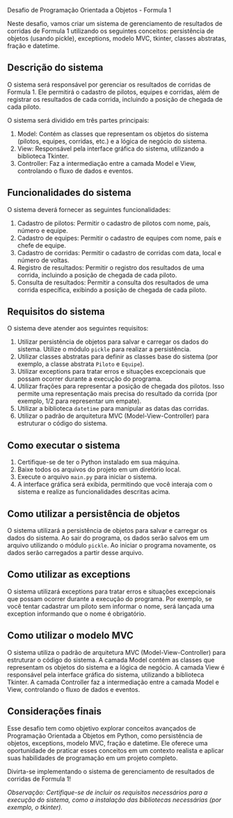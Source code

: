 Desafio de Programação Orientada a Objetos - Formula 1

Neste desafio, vamos criar um sistema de gerenciamento de resultados de corridas de Formula 1 utilizando os seguintes conceitos: persistência de objetos (usando pickle), exceptions, modelo MVC, tkinter, classes abstratas, fração e datetime.

## Descrição do sistema

O sistema será responsável por gerenciar os resultados de corridas de Formula 1. Ele permitirá o cadastro de pilotos, equipes e corridas, além de registrar os resultados de cada corrida, incluindo a posição de chegada de cada piloto.

O sistema será dividido em três partes principais:

1. Model: Contém as classes que representam os objetos do sistema (pilotos, equipes, corridas, etc.) e a lógica de negócio do sistema.
2. View: Responsável pela interface gráfica do sistema, utilizando a biblioteca Tkinter.
3. Controller: Faz a intermediação entre a camada Model e View, controlando o fluxo de dados e eventos.

## Funcionalidades do sistema

O sistema deverá fornecer as seguintes funcionalidades:

1. Cadastro de pilotos: Permitir o cadastro de pilotos com nome, país, número e equipe.
2. Cadastro de equipes: Permitir o cadastro de equipes com nome, país e chefe de equipe.
3. Cadastro de corridas: Permitir o cadastro de corridas com data, local e número de voltas.
4. Registro de resultados: Permitir o registro dos resultados de uma corrida, incluindo a posição de chegada de cada piloto.
5. Consulta de resultados: Permitir a consulta dos resultados de uma corrida específica, exibindo a posição de chegada de cada piloto.

## Requisitos do sistema

O sistema deve atender aos seguintes requisitos:

1. Utilizar persistência de objetos para salvar e carregar os dados do sistema. Utilize o módulo `pickle` para realizar a persistência.
2. Utilizar classes abstratas para definir as classes base do sistema (por exemplo, a classe abstrata `Piloto` e `Equipe`).
3. Utilizar exceptions para tratar erros e situações excepcionais que possam ocorrer durante a execução do programa.
4. Utilizar frações para representar a posição de chegada dos pilotos. Isso permite uma representação mais precisa do resultado da corrida (por exemplo, 1/2 para representar um empate).
5. Utilizar a biblioteca `datetime` para manipular as datas das corridas.
6. Utilizar o padrão de arquitetura MVC (Model-View-Controller) para estruturar o código do sistema.

## Como executar o sistema

1. Certifique-se de ter o Python instalado em sua máquina.
2. Baixe todos os arquivos do projeto em um diretório local.
3. Execute o arquivo `main.py` para iniciar o sistema.
4. A interface gráfica será exibida, permitindo que você interaja com o sistema e realize as funcionalidades descritas acima.

## Como utilizar a persistência de objetos

O sistema utilizará a persistência de objetos para salvar e carregar os dados do sistema. Ao sair do programa, os dados serão salvos em um arquivo utilizando o módulo `pickle`. Ao iniciar o programa novamente, os dados serão carregados a partir desse arquivo.

## Como utilizar as exceptions

O sistema utilizará exceptions para tratar erros e situações excepcionais que possam ocorrer durante a execução do programa. Por exemplo, se você tentar cadastrar um piloto sem informar o nome, será lançada uma exception informando que o nome é obrigatório.

## Como utilizar o modelo MVC

O sistema utiliza o padrão de arquitetura MVC (Model-View-Controller) para estruturar o código do sistema. A camada Model contém as classes que representam os objetos do sistema e a lógica de negócio. A camada View é responsável pela interface gráfica do sistema, utilizando a biblioteca Tkinter. A camada Controller faz a intermediação entre a camada Model e View, controlando o fluxo de dados e eventos.

## Considerações finais

Esse desafio tem como objetivo explorar conceitos avançados de Programação Orientada a Objetos em Python, como persistência de objetos, exceptions, modelo MVC, fração e datetime. Ele oferece uma oportunidade de praticar esses conceitos em um contexto realista e aplicar suas habilidades de programação em um projeto completo.

Divirta-se implementando o sistema de gerenciamento de resultados de corridas de Formula 1!

*Observação: Certifique-se de incluir os requisitos necessários para a execução do sistema, como a instalação das bibliotecas necessárias (por exemplo, o tkinter).*